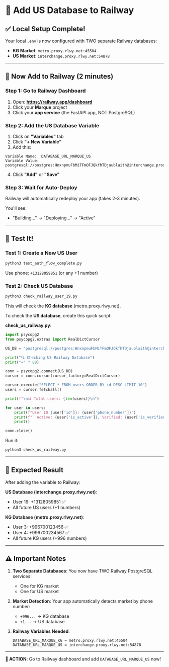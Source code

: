 # 🚂 Add US Database to Railway

## ✅ Local Setup Complete!

Your local `.env` is now configured with TWO separate Railway databases:

- **KG Market**: `metro.proxy.rlwy.net:45504`
- **US Market**: `interchange.proxy.rlwy.net:54878`

---

## 🚀 Now Add to Railway (2 minutes)

### Step 1: Go to Railway Dashboard

1. Open: **https://railway.app/dashboard**
2. Click your **Marque** project
3. Click your **app service** (the FastAPI app, NOT PostgreSQL)

### Step 2: Add the US Database Variable

1. Click on **"Variables"** tab
2. Click **"+ New Variable"**
3. Add this:

```
Variable Name:  DATABASE_URL_MARQUE_US
Variable Value: postgresql://postgres:HnxnpmuFbMiTFmOFJQkfhTDjaublaith@interchange.proxy.rlwy.net:54878/railway
```

4. Click **"Add"** or **"Save"**

### Step 3: Wait for Auto-Deploy

Railway will automatically redeploy your app (takes 2-3 minutes).

You'll see:

- "Building..." → "Deploying..." → "Active"

---

## 🧪 Test It!

### Test 1: Create a New US User

```bash
python3 test_auth_flow_complete.py
```

Use phone: `+13128059851` (or any +1 number)

### Test 2: Check US Database

```bash
python3 check_railway_user_19.py
```

This will check the **KG database** (metro.proxy.rlwy.net).

To check the **US database**, create this quick script:

**check_us_railway.py**:

```python
import psycopg2
from psycopg2.extras import RealDictCursor

US_DB = "postgresql://postgres:HnxnpmuFbMiTFmOFJQkfhTDjaublaith@interchange.proxy.rlwy.net:54878/railway"

print("🔍 Checking US Railway Database")
print("=" * 80)

conn = psycopg2.connect(US_DB)
cursor = conn.cursor(cursor_factory=RealDictCursor)

cursor.execute("SELECT * FROM users ORDER BY id DESC LIMIT 10")
users = cursor.fetchall()

print(f"\n📊 Total users: {len(users)}\n")

for user in users:
    print(f"User ID {user['id']}: {user['phone_number']}")
    print(f"  Active: {user['is_active']}, Verified: {user['is_verified']}")
    print()

conn.close()
```

Run it:

```bash
python3 check_us_railway.py
```

---

## 🎯 Expected Result

After adding the variable to Railway:

**US Database (interchange.proxy.rlwy.net)**:

- User 19: +13128059851 ✅
- All future US users (+1 numbers)

**KG Database (metro.proxy.rlwy.net)**:

- User 3: +996700123456 ✅
- User 4: +996700234567 ✅
- All future KG users (+996 numbers)

---

## ⚠️ Important Notes

1. **Two Separate Databases**: You now have TWO Railway PostgreSQL services:

   - One for KG market
   - One for US market

2. **Market Detection**: Your app automatically detects market by phone number:

   - `+996...` → KG database
   - `+1...` → US database

3. **Railway Variables Needed**:
   ```
   DATABASE_URL_MARQUE_KG = metro.proxy.rlwy.net:45504
   DATABASE_URL_MARQUE_US = interchange.proxy.rlwy.net:54878
   ```

---

**🎯 ACTION**: Go to Railway dashboard and add `DATABASE_URL_MARQUE_US` now!
